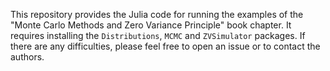 This repository provides the Julia code for running the examples of the "Monte Carlo Methods and Zero Variance
Principle" book chapter. It requires installing the `Distributions`, `MCMC` and `ZVSimulator` packages. If there are any
difficulties, please feel free to open an issue or to contact the authors.
